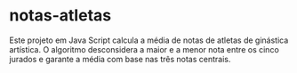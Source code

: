 # notas-atletas
Este projeto em Java Script calcula a média de notas de atletas de ginástica artística. O algoritmo desconsidera a maior e a menor nota entre os cinco jurados e garante a média com base nas três notas centrais.
